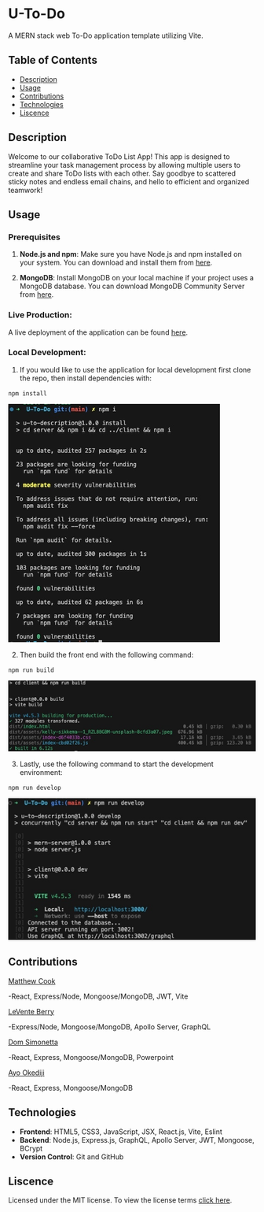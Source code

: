 # U-To-Do

A MERN stack web To-Do application template utilizing Vite.

## Table of Contents

- [Description](#description)
- [Usage](#usage)
- [Contributions](#contributions)
- [Technologies](#technologies)
- [Liscence](#liscence)

## Description

Welcome to our collaborative ToDo List App! This app is designed to streamline your task management process by allowing multiple users to create and share ToDo lists with each other. Say goodbye to scattered sticky notes and endless email chains, and hello to efficient and organized teamwork!

## Usage

### Prerequisites

1. **Node.js and npm**: Make sure you have Node.js and npm installed on your system. You can download and install them from [here](https://nodejs.org/).

2. **MongoDB**: Install MongoDB on your local machine if your project uses a MongoDB database. You can download MongoDB Community Server from [here](https://www.mongodb.com/try/download/community).

### Live Production:

A live deployment of the application can be found [here](https://u-to-do.onrender.com/).

### Local Development:

1. If you would like to use the application for local development first clone the repo, then install dependencies with:

```
npm install
```

![NPM Install Example](./assets/npm-install.jpeg)

2. Then build the front end with the following command:

```
npm run build
```

![Vite Build Example](./assets/vite-build.jpeg)

3. Lastly, use the following command to start the development environment:

```
npm run develop
```

![Develop Example](./assets/npm-develop.jpeg)

## Contributions

[Matthew Cook](https://github.com/mcook2323)

-React, Express/Node, Mongoose/MongoDB, JWT, Vite

[LeVente Berry](https://github.com/hokage-216)

-Express/Node, Mongoose/MongoDB, Apollo Server, GraphQL

[Dom Simonetta](https://github.com/DomSimonetta)

-React, Express, Mongoose/MongoDB, Powerpoint

[Ayo Okediji](https://github.com/Ayotheman12)

-React, Express, Mongoose/MongoDB

## Technologies

- **Frontend**: HTML5, CSS3, JavaScript, JSX, React.js, Vite, Eslint
- **Backend**: Node.js, Express.js, GraphQL, Apollo Server, JWT, Mongoose, BCrypt
- **Version Control**: Git and GitHub

## Liscence

Licensed under the MIT license. To view the license terms [click here](https://opensource.org/licenses/MIT).

